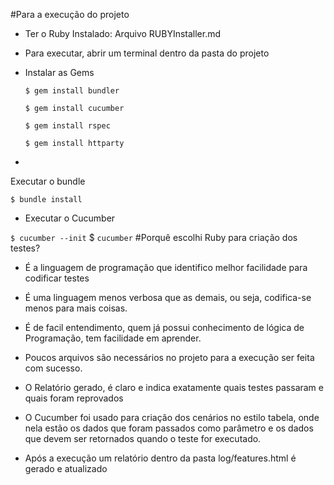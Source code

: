 #Para a execução do projeto

- Ter o Ruby Instalado: Arquivo RUBYInstaller.md
- Para executar, abrir um terminal dentro da pasta do projeto
- Instalar as Gems

   `$ gem install bundler`
  
  `$ gem install cucumber`
  
  `$ gem install rspec`
  
  `$ gem install httparty`

- 
Executar o bundle
  
  `$ bundle install`
- Executar o Cucumber
  
`$ cucumber --init`
$ `cucumber`
  #Porquê escolhi Ruby para criação dos testes?

* É a linguagem de programação que identifico melhor facilidade para codificar testes
* É uma linguagem menos verbosa que as demais, ou seja, codifica-se menos para mais coisas.
* É de facil entendimento, quem já possui conhecimento de lógica de Programação, tem facilidade em aprender.
* Poucos arquivos são necessários no projeto para a execução ser feita com sucesso.
* O Relatório gerado, é claro e indica exatamente quais testes passaram e quais foram reprovados
* O Cucumber foi usado para criação dos cenários no estilo tabela, onde nela estão os dados que foram passados como parâmetro e os dados que devem ser retornados quando o teste for executado.

* Após a execução um relatório dentro da pasta log/features.html é gerado e atualizado
